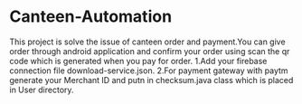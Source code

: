 # Canteen-Automation
This project is solve the issue of canteen order and payment.You can give order through android application and confirm your order using scan the qr code which is generated when you pay for order. 
1.Add your firebase connection file download-service.json.
2.For payment gateway with paytm generate your Merchant ID and putn in checksum.java class which is placed in User directory.
